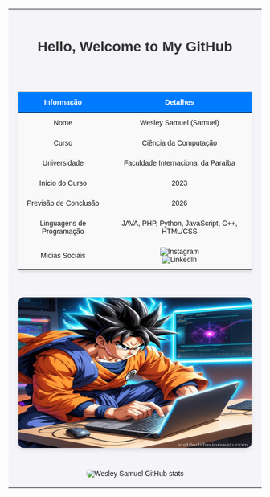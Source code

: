 <!DOCTYPE html>
<html lang="pt-br">
<head>
    <meta charset="UTF-8">
    <meta name="viewport" content="width=device-width, initial-scale=1.0">
</head>
<body>
    <table style="width: 100%; margin: 20px auto; border-collapse: collapse; font-family: Arial, sans-serif; background-color: #f4f4f9;">
        <tr>
            <td colspan="2" style="text-align: center; padding: 20px;">
                <h1 style="font-size: 2em; color: #333;">Hello, Welcome to My GitHub</h1>
            </td>
        </tr>
        <tr>
            <td colspan="2" style="padding: 20px;">
                <table style="width: 100%; border-collapse: collapse; box-shadow: 0 4px 6px rgba(0, 0, 0, 0.1);">
                    <thead>
                        <tr>
                            <th style="padding: 12px; text-align: center; background-color: #007bff; color: white;">Informação</th>
                            <th style="padding: 12px; text-align: center; background-color: #007bff; color: white;">Detalhes</th>
                        </tr>
                    </thead>
                    <tbody>
                        <tr>
                            <td style="padding: 12px; text-align: center; background-color: #f9f9f9;">Nome</td>
                            <td style="padding: 12px; text-align: center; background-color: #f9f9f9;">Wesley Samuel (Samuel)</td>
                        </tr>
                        <tr>
                            <td style="padding: 12px; text-align: center; background-color: #f9f9f9;">Curso</td>
                            <td style="padding: 12px; text-align: center; background-color: #f9f9f9;">Ciência da Computação</td>
                        </tr>
                        <tr>
                            <td style="padding: 12px; text-align: center; background-color: #f9f9f9;">Universidade</td>
                            <td style="padding: 12px; text-align: center; background-color: #f9f9f9;">Faculdade Internacional da Paraíba</td>
                        </tr>
                        <tr>
                            <td style="padding: 12px; text-align: center; background-color: #f9f9f9;">Início do Curso</td>
                            <td style="padding: 12px; text-align: center; background-color: #f9f9f9;">2023</td>
                        </tr>
                        <tr>
                            <td style="padding: 12px; text-align: center; background-color: #f9f9f9;">Previsão de Conclusão</td>
                            <td style="padding: 12px; text-align: center; background-color: #f9f9f9;">2026</td>
                        </tr>
                        <tr>
                            <td style="padding: 12px; text-align: center; background-color: #f9f9f9;">Linguagens de Programação</td>
                            <td style="padding: 12px; text-align: center; background-color: #f9f9f9;">JAVA, PHP, Python, JavaScript, C++, HTML/CSS</td>
                        </tr> 
                        <tr>
                            <td style="padding: 12px; text-align: center; background-color: #f9f9f9;">Midias Sociais</td>
                            <td style="padding: 12px; text-align: center; background-color: #f9f9f9;">
                                      <a href="https://www.instagram.com/wsamuelfr" target=”_blank” style="text-decoration: none; margin: 0 20px;">
                                         <img src="https://img.shields.io/badge/Instagram-E4405F?style=for-the-badge&logo=instagram&logoColor=white" alt="Instagram" style="width: 150px; height: 50px;">
                                      </a>
                                      <a href="https://www.linkedin.com/in/wesley-samuel-265aba2b4" target=”_blank” style="text-decoration: none; margin: 0 50px;">
                                         <img src="https://img.shields.io/badge/LinkedIn-0077B5?style=for-the-badge&logo=linkedin&logoColor=white" alt="LinkedIn" style="width: 150px; height: 50px;">
                                      </a>
                            </td>
                       </tr>      
              </tbody>
                </table>
            </td>
        </tr>
        <tr>
            <td colspan="2" style="padding: 20px; text-align: center;">
                <img src="gokupc.jpg" alt="sayagin developer" style="width: 585px; height: 300px; border-radius: 10px; box-shadow: 0 4px 8px rgba(0, 0, 0, 0.1);">
            </td>
        </tr> 
        <tr>
            <td colspan="2" style="padding: 20px; text-align: center;">
                <img src="https://github-readme-stats.vercel.app/api?username=WSamuelFR&show_icons=true&theme=cobalt" alt="Wesley Samuel GitHub stats" style="width: 100%; max-width: 600px; border-radius: 10px;">
            </td>
        </tr>
    </table>
</body>
</html>

